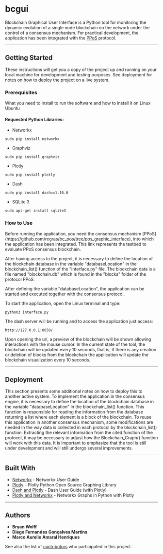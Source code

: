 # bcgui

Blockchain Graphical User Interface is a Python tool for monitoring the dynamic evolution of a single node blockchain on the network under the control of a consensus mechanism. For practical development, the application has been integrated with the [PPoS](https://github.com/regras/bc_pos) protocol.

---
## Getting Started

These instructions will get you a copy of the project up and running on your local machine for development and testing purposes. See deployment for notes on how to deploy the project on a live system.


### Prerequisites

What you need to install to run the software and how to install it on Linux Ubuntu

#### Requested Python Libraries:

- Networkx
```
sudo pip install networkx
```
- Graphviz
```
sudo pip install graphviz
```
- Plotly
```
sudo pip install plotly
```
- Dash
```
sudo pip install dash==1.16.0
```
- SQLite 3
```
sudo apt-get install sqlite3
```


### How to Use

Before running the application, you need the consensus mechanism [PPoS] (https://github.com/regras/bc_pos/tree/pos_graphic_interface), into which the application has been integrated. This link represents the testbed to evaluate PPoS consensus blockchain.

After having access to the project, it is necessary to define the location of the blockchain database in the variable "databaseLocation" in the blockchain_list() function of the "interface.py" file. The blockchain data is a file named "blockchain.db" which is found in the "blocks" folder of the protocol PPoS.

After defining the variable "databaseLocation", the application can be started and executed together with the consensus protocol.

To start the application, open the Linux terminal and type:

```
python3 interface.py
```

The dash server will be running and to access the application just access:

```
http://127.0.0.1:8050/
```
Upon opening the url, a preview of the blockchain will be shown allowing interactions with the mouse cursor. In the current state of the tool, the blockchain will be updated every 10 seconds, that is, if there is any creation or deletion of blocks from the blockchain the application will update the blockchain visualization every 10 seconds.

---
## Deployment

This section presents some additional notes on how to deploy this to another active system. To implement the application in the consensus engine, it is necessary to define the location of the blockchain database in the variable "databaseLocation" in the blockchain_list() function. This function is responsible for reading the information from the database returning a list where each element is a block of the blockchain. To reuse this application in another consensus mechanism, some modifications are needed in the way data is collected in each protocol by the blockchain_list() function. Extracting the relevant information from the cited function of the protocol, it may be necessary to adjust how the Blockchain_Graph() function will work with this data. It is important to emphasize that the tool is still under development and will still undergo several improvements.

---
## Built With

* [Networkx](https://networkx.github.io/documentation/stable/index.html) - Networkx User Guide
* [Plotly](https://plotly.com/python/) - Plotly Python Open Source Graphing Library
* [Dash and Plotly](https://dash.plotly.com/) - Dash User Guide (with Plotly)
* [Plotly and Networkx](https://plotly.com/python/network-graphs/) - Networkx Graphs in Python with Plotly


---
## Authors

* **Bryan Wolff**
* **Diego Fernandes Gonçalves Martins**
* **Marco Aurelio Amaral Henriques**

See also the list of [contributors](https://github.com/regras/bcgui/graphs/contributors) who participated in this project.
